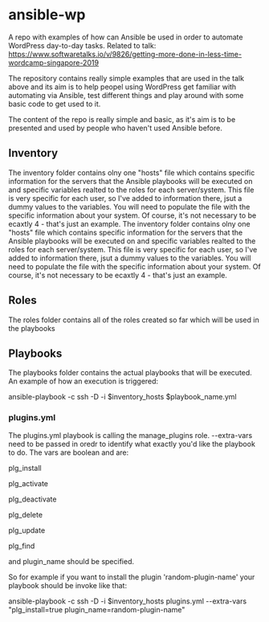 # ansible-wp
A repo with examples of how can Ansible be used in order to automate WordPress day-to-day tasks. Related to talk: https://www.softwaretalks.io/v/9826/getting-more-done-in-less-time-wordcamp-singapore-2019

The repository contains really simple examples that are used in the talk above and its aim is to help peopel using WordPress get familiar with automating via Ansible, test different things and play around with some basic code to get used to it.

The content of the repo is really simple and basic, as it's aim is to be presented and used by people who haven't used Ansible before.

## Inventory

The inventory folder contains olny one "hosts" file which contains specific information for the servers that the Ansible playbooks will be executed on and specific variables realted to the roles for each server/system. This file is very specific for each user, so I've added to information there, jsut a dummy values to the variables. You will need to populate the file with the specific information about your system. Of course, it's not necessary to be ecaxtly 4 - that's just an example. 
The inventory folder contains olny one "hosts" file which contains specific information for the servers that the Ansible playbooks will be executed on and specific variables realted to the roles for each server/system. This file is very specific for each user, so I've added to information there, jsut a dummy values to the variables. You will need to populate the file with the specific information about your system. Of course, it's not necessary to be ecaxtly 4 - that's just an example.

## Roles

The roles folder contains all of the roles created so far which will be used in the playbooks

## Playbooks

The playbooks folder contains the actual playbooks that will be executed. An example of how an execution is triggered:

 ansible-playbook -c ssh -D -i $inventory_hosts $playbook_name.yml
 
 ### plugins.yml
 
The plugins.yml playbook is calling the manage_plugins role. --extra-vars need to be passed in oredr to identify what exactly you'd like the playbook to do. The vars are boolean and are:

plg_install

plg_activate

plg_deactivate

plg_delete

plg_update

plg_find

and plugin_name should be specified. 

So for example if you want to install the plugin 'random-plugin-name' your playbook should be invoke like that:

ansible-playbook -c ssh -D -i $inventory_hosts plugins.yml --extra-vars "plg_install=true plugin_name=random-plugin-name"
 
